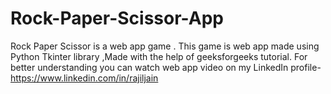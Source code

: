 # Rock-Paper-Scissor-App
Rock Paper Scissor  is a web app game .
This game is web app made using Python Tkinter library ,Made with the help of geeksforgeeks tutorial.
For better understanding you can watch web app video on my LinkedIn profile- https://www.linkedin.com/in/rajiljain
